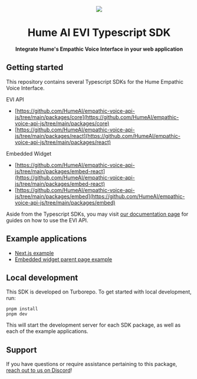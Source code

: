 <div align="center">
  <img src="https://storage.googleapis.com/hume-public-logos/hume/hume-banner.png">
  <h1>Hume AI EVI Typescript SDK</h1>
  <p>
    <strong>Integrate Hume's Empathic Voice Interface in your web application</strong>
  </p>
</div>

## Getting started

This repository contains several Typescript SDKs for the Hume Empathic Voice Interface.

EVI API
* [https://github.com/HumeAI/empathic-voice-api-js/tree/main/packages/core](https://github.com/HumeAI/empathic-voice-api-js/tree/main/packages/core)
* [https://github.com/HumeAI/empathic-voice-api-js/tree/main/packages/react](https://github.com/HumeAI/empathic-voice-api-js/tree/main/packages/react)

Embedded Widget
* [https://github.com/HumeAI/empathic-voice-api-js/tree/main/packages/embed-react](https://github.com/HumeAI/empathic-voice-api-js/tree/main/packages/embed-react)
* [https://github.com/HumeAI/empathic-voice-api-js/tree/main/packages/embed](https://github.com/HumeAI/empathic-voice-api-js/tree/main/packages/embed)

Aside from the Typescript SDKs, you may visit [our documentation page](https://dev.hume.ai/docs/empathic-voice-interface-evi/overview) for guides on how to use the EVI API.


## Example applications

* [Next.js example](https://github.com/HumeAI/empathic-voice-api-js/tree/main/examples/next-app)
* [Embedded widget parent page example](https://github.com/HumeAI/empathic-voice-api-js/tree/main/examples/vite-app-embed)

## Local development

This SDK is developed on Turborepo. To get started with local development, run:

```
pnpm install
pnpm dev
```

This will start the development server for each SDK package, as well as each of the example applications.

## Support

If you have questions or require assistance pertaining to this package, [reach out to us on Discord](https://hume.ai/discord)!

